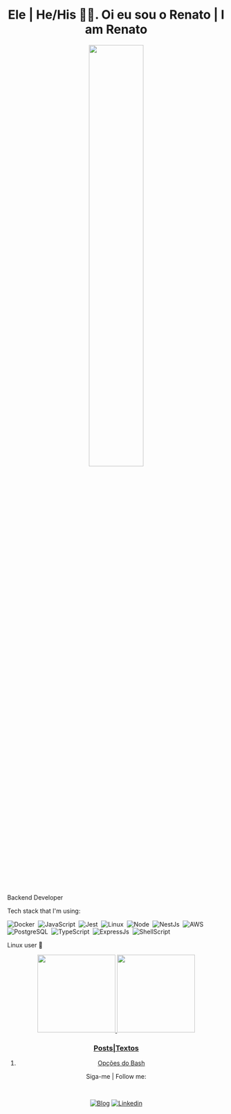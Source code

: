 <h1 align= "center"><b>Ele | He/His 🙋‍♂️. Oi eu sou o Renato | I am Renato </b></h1>
<p align="center"><img width=50% src="https://media.giphy.com/media/IThjAlJnD9WNO/giphy.gif"></p>

Backend Developer

Tech stack that I'm using:  

![Docker](https://img.shields.io/badge/-Docker-099cec?style=flat&logoColor=fff&logo=docker)&nbsp;
![JavaScript](https://img.shields.io/badge/-JavaScript-FEAE32?style=flat&logoColor=fff&logo=javascript)&nbsp;
![Jest](https://img.shields.io/badge/-jest-%23C21325?&style=flat&logo=jest&logoColor=red)&nbsp;
![Linux](https://img.shields.io/badge/-Linux-f2930d?style=flat&logoColor=fff&logo=linux)&nbsp;
![Node](https://img.shields.io/badge/-Node.js-5B9856?style=flat&logoColor=fff&logo=node.js)&nbsp;
![NestJs](https://img.shields.io/badge/-Nest.js-ea2845?style=flat&logoColor=fff&logo=nestjs)&nbsp;
![AWS](https://img.shields.io/badge/AWS%20-%23FF9900.svg?&style=flat&logo=amazon-aws&logoColor=232F3E)&nbsp; 
![PostgreSQL](https://img.shields.io/badge/-PostgreSQL-336791?style=flat&logoColor=fff&logo=postgresql)&nbsp;
![TypeScript](https://img.shields.io/badge/-TypeScript-007ACC?style=flat&logoColor=fff&logo=typescript)&nbsp;
![ExpressJs](https://img.shields.io/badge/Express.js-404D59?style=flat&logo=express&logoColor=white)&nbsp;
![ShellScript](https://img.shields.io/badge/Shell_Script-121011?style=flat&logo=gnu-bash&logoColor=white)&nbsp;

Linux user 🐧

<section style="text-align:center;">
<a href="https://github.com/renatoassis01">
  <img height="180em" src="https://github-readme-stats-eight-theta.vercel.app/api?username=renatoassis01&show_icons=true&theme=dracula&include_all_commits=true&count_private=true"/>
  <img height="180em" src="https://github-readme-stats-eight-theta.vercel.app/api/top-langs/?username=renatoassis01&layout=compact&langs_count=8&theme=dracula"/>
<section>

<div>
   <h3 align="center">Posts|Textos</h3>

   1. [Opções do Bash](https://dev.to/renatoassis01/opcoes-do-bash-40e9)
</div>

<div>
   <p align="center">Siga-me | Follow me:</p><br>
   <p align="center">
       <a href="https://dev.to/renatoassis01"><img alt="Blog" src="https://img.shields.io/badge/-DEV.to-000?style=for-the-badge&logo=dev.to&logoColor=white"></a>
      <a href="https://www.linkedin.com/in/renatoassis"><img alt="Linkedin" src="https://img.shields.io/badge/-LinkedIn-blue?style=for-the-badge&logo=Linkedin&logoColor=white"></a>
   </p>
</div>



